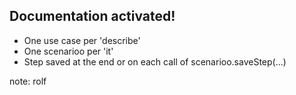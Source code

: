 ## Documentation activated!

- One use case per 'describe'
- One scenarioo per 'it'
- Step saved at the end or on each call of scenarioo.saveStep(...)

note:
rolf